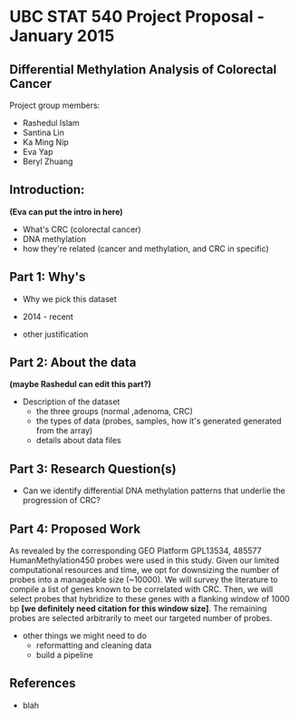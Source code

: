 UBC STAT 540 Project Proposal - January 2015
================================================
Differential Methylation Analysis of Colorectal Cancer
----------------

Project group members:
* Rashedul Islam
* Santina Lin
* Ka Ming Nip
* Eva Yap
* Beryl Zhuang

## Introduction: 
__(Eva can put the intro in here)__

* What's CRC (colorectal cancer) 
* DNA methylation
* how they're related (cancer and methylation, and CRC in specific)

## Part 1: Why's 
* Why we pick this dataset 
- 2014 - recent 
* other justification 

## Part 2: About the data 
__(maybe Rashedul can edit this part?)__

* Description of the dataset 
    - the three groups (normal ,adenoma, CRC) 
    - the types of data (probes, samples,  how it's generated generated from the array) 
    - details about data files 

## Part 3: Research Question(s)
* Can we identify differential DNA methylation patterns that underlie the progression of CRC?

## Part 4: Proposed Work 
As revealed by the corresponding GEO Platform GPL13534, 485577 HumanMethylation450 probes were used in this study. Given our limited computational resources and time, we opt for downsizing the number of probes into a manageable size (~10000). We will survey the literature to compile a list of genes known to be correlated with CRC. Then, we will select probes that hybridize to these genes with a flanking window of 1000 bp **[we definitely need citation for this window size]**. The remaining probes are selected arbitrarily to meet our targeted number of probes.

* other things we might need to do
   - reformatting and cleaning data
   - build a pipeline

## References
* blah
